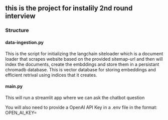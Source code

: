 ## this is the project for instalily 2nd round interview

### Structure

#### data-ingestion.py

This is the script for initializing the langchain siteloader which is a document loader that scrapes website based on the provided sitemap-url and then will index the documents, create the embddings and store them in a persistant chromadb database. This is vector database for storing embeddings and efficient retrival using indices that it creates.<br>

#### main.py

This will run a streamlit app where we can ask the chatbot question

You will also need to provide a OpenAI API Key in a .env file in the format: OPEN_AI_KEY=<your-key>
